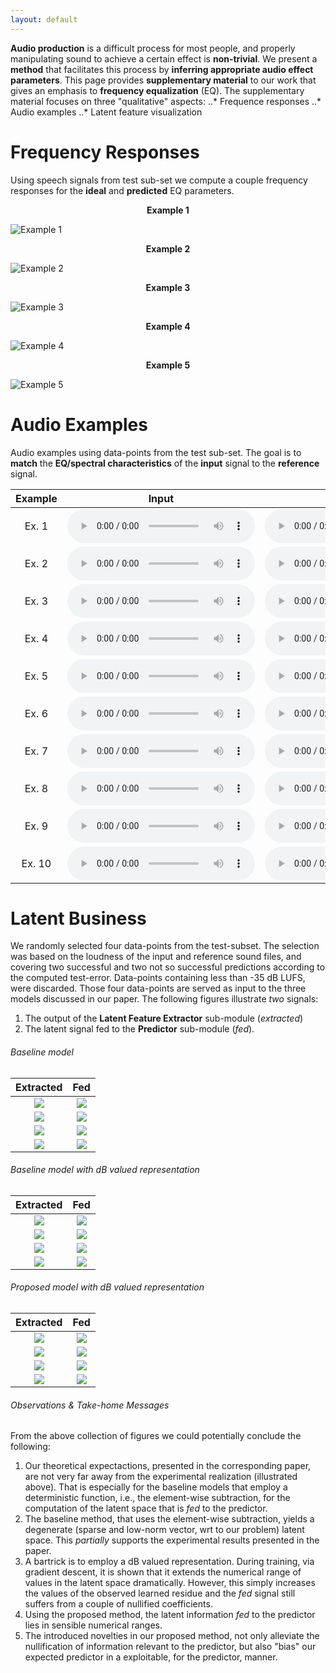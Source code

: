 ```yaml
---
layout: default
---
```

**Audio production** is a difficult process for most people, and properly manipulating sound to achieve a certain effect is **non-trivial**. We present a **method** that facilitates this process by **inferring appropriate audio effect parameters**. This page provides **supplementary material** to our work that gives an emphasis to **frequency equalization** (EQ). The supplementary material focuses on three "qualitative" aspects:
..* Frequence responses
..* Audio examples
..* Latent feature visualization

# Frequency Responses
Using speech signals from test sub-set we compute a couple frequency responses for the **ideal** and **predicted** EQ parameters.


<p align="center"> <b>Example 1</b></p>

![Example 1](https://raw.githubusercontent.com/Js-Mim/sp-demo/master/figures/f_r_a.png)

<p align="center"> <b>Example 2</b></p>                                        

![Example 2](https://raw.githubusercontent.com/Js-Mim/sp-demo/master/figures/f_r_b.png)

<p align="center"> <b>Example 3</b></p>                                        

![Example 3](https://raw.githubusercontent.com/Js-Mim/sp-demo/master/figures/f_r_c.png)

<p align="center"> <b>Example 4</b></p>                                        

![Example 4](https://raw.githubusercontent.com/Js-Mim/sp-demo/master/figures/f_r_d.png)

<p align="center"> <b>Example 5</b></p>                                       

![Example 5](https://raw.githubusercontent.com/Js-Mim/sp-demo/master/figures/f_r_e.png)



# Audio Examples
Audio examples using data-points from the test sub-set. The goal is to **match** the **EQ/spectral characteristics** of the **input** signal to the **reference** signal.



|**Example**|**Input**|**Reference**|**Processed**|
|:--------:|:-------:|:-----------:|:-----------:|
| Ex. 1 | <audio controls="1"><source src="https://raw.githubusercontent.com/Js-Mim/sp-demo/master/audio_files/ex1_input.wav"></audio> | <audio controls="1"><source src="https://raw.githubusercontent.com/Js-Mim/sp-demo/master/audio_files/ex1_reference.wav"></audio> | <audio controls="1"><source src="https://raw.githubusercontent.com/Js-Mim/sp-demo/master/audio_files/ex1_estimated.wav"></audio> |
| Ex. 2 | <audio controls="1"><source src="https://raw.githubusercontent.com/Js-Mim/sp-demo/master/audio_files/ex2_input.wav"></audio> | <audio controls="1"><source src="https://raw.githubusercontent.com/Js-Mim/sp-demo/master/audio_files/ex2_reference.wav"></audio> | <audio controls="1"><source src="https://raw.githubusercontent.com/Js-Mim/sp-demo/master/audio_files/ex2_estimated.wav"></audio> |
| Ex. 3 | <audio controls="1"><source src="https://raw.githubusercontent.com/Js-Mim/sp-demo/master/audio_files/ex3_input.wav"></audio> | <audio controls="1"><source src="https://raw.githubusercontent.com/Js-Mim/sp-demo/master/audio_files/ex3_reference.wav"></audio> | <audio controls="1"><source src="https://raw.githubusercontent.com/Js-Mim/sp-demo/master/audio_files/ex3_estimated.wav"></audio> |
| Ex. 4 | <audio controls="1"><source src="https://raw.githubusercontent.com/Js-Mim/sp-demo/master/audio_files/ex4_input.wav"></audio> | <audio controls="1"><source src="https://raw.githubusercontent.com/Js-Mim/sp-demo/master/audio_files/ex4_reference.wav"></audio> | <audio controls="1"><source src="https://raw.githubusercontent.com/Js-Mim/sp-demo/master/audio_files/ex4_estimated.wav"></audio> |
| Ex. 5 | <audio controls="1"><source src="https://raw.githubusercontent.com/Js-Mim/sp-demo/master/audio_files/ex5_input.wav"></audio> | <audio controls="1"><source src="https://raw.githubusercontent.com/Js-Mim/sp-demo/master/audio_files/ex5_reference.wav"></audio> | <audio controls="1"><source src="https://raw.githubusercontent.com/Js-Mim/sp-demo/master/audio_files/ex5_estimated.wav"></audio> |
| Ex. 6 | <audio controls="1"><source src="https://raw.githubusercontent.com/Js-Mim/sp-demo/master/audio_files/ex6_input.wav"></audio> | <audio controls="1"><source src="https://raw.githubusercontent.com/Js-Mim/sp-demo/master/audio_files/ex6_reference.wav"></audio> | <audio controls="1"><source src="https://raw.githubusercontent.com/Js-Mim/sp-demo/master/audio_files/ex6_estimated.wav"></audio> |
| Ex. 7 | <audio controls="1"><source src="https://raw.githubusercontent.com/Js-Mim/sp-demo/master/audio_files/ex7_input.wav"></audio> | <audio controls="1"><source src="https://raw.githubusercontent.com/Js-Mim/sp-demo/master/audio_files/ex7_reference.wav"></audio> | <audio controls="1"><source src="https://raw.githubusercontent.com/Js-Mim/sp-demo/master/audio_files/ex7_estimated.wav"></audio> |
| Ex. 8 | <audio controls="1"><source src="https://raw.githubusercontent.com/Js-Mim/sp-demo/master/audio_files/ex8_input.wav"></audio> | <audio controls="1"><source src="https://raw.githubusercontent.com/Js-Mim/sp-demo/master/audio_files/ex8_reference.wav"></audio> | <audio controls="1"><source src="https://raw.githubusercontent.com/Js-Mim/sp-demo/master/audio_files/ex8_estimated.wav"></audio> |
| Ex. 9 | <audio controls="1"><source src="https://raw.githubusercontent.com/Js-Mim/sp-demo/master/audio_files/ex9_input.wav"></audio> | <audio controls="1"><source src="https://raw.githubusercontent.com/Js-Mim/sp-demo/master/audio_files/ex9_reference.wav"></audio> | <audio controls="1"><source src="https://raw.githubusercontent.com/Js-Mim/sp-demo/master/audio_files/ex9_estimated.wav"></audio> |
| Ex. 10 | <audio controls="1"><source src="https://raw.githubusercontent.com/Js-Mim/sp-demo/master/audio_files/ex10_input.wav"></audio> | <audio controls="1"><source src="https://raw.githubusercontent.com/Js-Mim/sp-demo/master/audio_files/ex10_reference.wav"></audio> | <audio controls="1"><source src="https://raw.githubusercontent.com/Js-Mim/sp-demo/master/audio_files/ex10_estimated.wav"></audio> |

# Latent Business

We randomly selected four data-points from the test-subset. The selection was based on the loudness of the input and reference sound files, and covering two successful and two not so successful predictions according to the computed test-error. Data-points containing less than -35 dB LUFS, were discarded. Those four data-points are served as input to the three models discussed in our paper. The following figures illustrate *two* signals:
1. The output of the **Latent Feature Extractor** sub-module (*extracted*)
2. The latent signal fed to the **Predictor** sub-module (*fed*).

###### Baseline model

|**Extracted**|**Fed**|
|:-----------:|:-----:|
| ![ ](https://raw.githubusercontent.com/Js-Mim/sp-demo/master/figures/results/linear_mel_bl/latent_tc1.png) | ![ ](https://raw.githubusercontent.com/Js-Mim/sp-demo/master/figures/results/linear_mel_bl/res_tc1.png) | 
![ ](https://raw.githubusercontent.com/Js-Mim/sp-demo/master/figures/results/linear_mel_bl/latent_tc2.png) | ![ ](https://raw.githubusercontent.com/Js-Mim/sp-demo/master/figures/results/linear_mel_bl/res_tc3.png)|
![ ](https://raw.githubusercontent.com/Js-Mim/sp-demo/master/figures/results/linear_mel_bl/latent_tc3.png) | ![ ](https://raw.githubusercontent.com/Js-Mim/sp-demo/master/figures/results/linear_mel_bl/res_tc3.png)|
![ ](https://raw.githubusercontent.com/Js-Mim/sp-demo/master/figures/results/linear_mel_bl/latent_tc4.png) | ![ ](https://raw.githubusercontent.com/Js-Mim/sp-demo/master/figures/results/linear_mel_bl/res_tc4.png)|

###### Baseline model with dB valued representation

|**Extracted**|**Fed**|
|:-----------:|:-----:|
|![ ](https://raw.githubusercontent.com/Js-Mim/sp-demo/master/figures/results/db_mel_bl/latent_tc1.png)|![ ](https://raw.githubusercontent.com/Js-Mim/sp-demo/master/figures/results/db_mel_bl/res_tc1.png)|
![ ](https://raw.githubusercontent.com/Js-Mim/sp-demo/master/figures/results/db_mel_bl/latent_tc2.png)|![ ](https://raw.githubusercontent.com/Js-Mim/sp-demo/master/figures/results/db_mel_bl/res_tc3.png)|
![ ](https://raw.githubusercontent.com/Js-Mim/sp-demo/master/figures/results/db_mel_bl/latent_tc3.png)|![ ](https://raw.githubusercontent.com/Js-Mim/sp-demo/master/figures/results/db_mel_bl/res_tc3.png)|
![ ](https://raw.githubusercontent.com/Js-Mim/sp-demo/master/figures/results/db_mel_bl/latent_tc4.png)|![ ](https://raw.githubusercontent.com/Js-Mim/sp-demo/master/figures/results/db_mel_bl/res_tc4.png)|


###### Proposed model with dB valued representation
|**Extracted**|**Fed**|
|:-----------:|:-----:|
|![ ](https://raw.githubusercontent.com/Js-Mim/sp-demo/master/figures/results/db_mel_pm/latent_tc1.png)|![ ](https://raw.githubusercontent.com/Js-Mim/sp-demo/master/figures/results/db_mel_pm/comp_tc1.png)|
![ ](https://raw.githubusercontent.com/Js-Mim/sp-demo/master/figures/results/db_mel_pm/latent_tc2.png)|![ ](https://raw.githubusercontent.com/Js-Mim/sp-demo/master/figures/results/db_mel_pm/comp_tc3.png)|
![ ](https://raw.githubusercontent.com/Js-Mim/sp-demo/master/figures/results/db_mel_pm/latent_tc3.png)|![ ](https://raw.githubusercontent.com/Js-Mim/sp-demo/master/figures/results/db_mel_pm/comp_tc3.png)|
![ ](https://raw.githubusercontent.com/Js-Mim/sp-demo/master/figures/results/db_mel_pm/latent_tc4.png)|![ ](https://raw.githubusercontent.com/Js-Mim/sp-demo/master/figures/results/db_mel_pm/comp_tc4.png)|


###### Observations & Take-home Messages
From the above collection of figures we could potentially conclude the following:
1. Our theoretical expectactions, presented in the corresponding paper, are not very far away from the experimental realization (illustrated above). That is especially for the baseline models that employ a deterministic function, i.e., the element-wise subtraction, for the computation of the latent space that is *fed* to the predictor.
2. The baseline method, that uses the element-wise subtraction, yields a degenerate (sparse and low-norm vector, wrt to our problem) latent space. This *partially* supports the experimental results presented in the paper.
3. A bartrick is to employ a dB valued representation. During training, via gradient descent, it is shown that it extends the numerical range of values in the latent space dramatically. However, this simply increases the values of the observed learned residue and the *fed* signal still suffers from a couple of nullified coefficients.
4. Using the proposed method, the latent information *fed* to the predictor lies in sensible numerical ranges.
5. The introduced novelties in our proposed method, not only alleviate the nullification of information relevant to the predictor, but also "bias" our expected predictor in a exploitable, for the predictor, manner.

